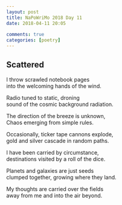 ```yaml
---  
layout: post  
title: NaPoWriMo 2018 Day 11  
date: 2018-04-11 20:05  
  
comments: true  
categories: [poetry]
---  
```

## Scattered  

I throw scrawled notebook pages  
into the welcoming hands of the wind.  

Radio tuned to static, droning  
sound of the cosmic background radiation.  

The direction of the breeze is unknown,  
Chaos emerging from simple rules.  

Occasionally, ticker tape cannons explode,  
gold and silver cascade in random paths.  

I have been carried by circumstance,  
destinations visited by a roll of the dice.  

Planets and galaxies are just seeds  
clumped together, growing where they land.  

My thoughts are carried over the fields  
away from me and into the air beyond.  

